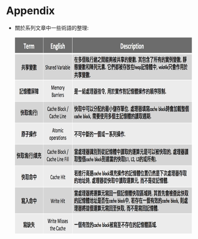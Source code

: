 # Appendix

* 關於系列文章中一些術語的整理:<br/><br/>
  <img src="../../note_img/jmm/jmm-084.png" width="801" height="534"/><br/><br/>
